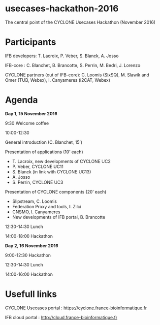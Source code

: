 # usecases-hackathon-2016
The central point of the CYCLONE Usecases Hackathon (November 2016)

# Participants

IFB developers: T. Lacroix, P. Veber, S. Blanck, A. Josso 

IFB-core : C. Blanchet, B. Brancotte, S. Perrin, M. Bedri, J. Lorenzo

CYCLONE partners (out of IFB-core): C. Loomis (SixSQ), M. Slawik and Omer (TUB, Webex), I. Canyameres (i2CAT, Webex)

# Agenda

**Day 1, 15 November 2016**

9:30 Welcome coffee

10:00-12:30

General introduction (C. Blanchet, 15’)

Presentation of applications (10’ each)
* T. Lacroix, new developments of CYCLONE UC2
* P. Veber, CYCLONE UC11
* S. Blanck (in link with CYCLONE UC13)
* A. Josso
* S. Perrin, CYCLONE UC3

Presentation of CYCLONE components (20’ each)
* Slipstream, C. Loomis
* Federation Proxy and tools, I. Zilci
* CNSMO, I. Canyameres
* New developments of IFB portal, B. Brancotte

12:30-14:30 Lunch

14:00-18:00 Hackathon

**Day 2, 16 November 2016**

9:00-12:30 Hackathon

12:30-14:30 Lunch

14:00-16:00 Hackathon

# Usefull links

CYCLONE Usecases portal : https://cyclone.france-bioinformatique.fr

IFB cloud portal : http://cloud.france-bioinformatique.fr
